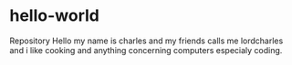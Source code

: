 # hello-world
Repository
Hello my name is charles and my friends calls me lordcharles and i like cooking and anything concerning computers especialy coding.
